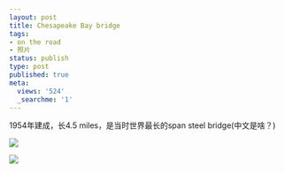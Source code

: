 ```yaml
---
layout: post
title: Chesapeake Bay bridge
tags:
- on the road
- 照片
status: publish
type: post
published: true
meta:
  views: '524'
  _searchme: '1'
---
```

1954年建成，长4.5 miles，是当时世界最长的span steel bridge(中文是啥？)


![](https://dl.dropboxusercontent.com/u/308058/blogimages/2010/07/l-640-480-825ab9be-7c43-463b-9eaf-24f80ebc26cb.jpeg)

![](http://azaleasays.files.wordpress.com/2008/09/photo.jpg)
